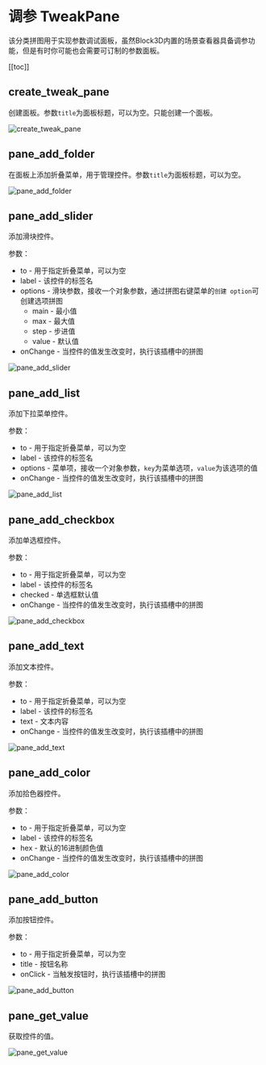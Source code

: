# 调参 TweakPane

该分类拼图用于实现参数调试面板，虽然Block3D内置的场景查看器具备调参功能，但是有时你可能也会需要可订制的参数面板。

[[toc]]

## create_tweak_pane

创建面板。参数`title`为面板标题，可以为空。只能创建一个面板。

![create_tweak_pane](https://cdn.zjbku.com/blocks/create_tweak_pane_1.png)

## pane_add_folder

在面板上添加折叠菜单，用于管理控件。参数`title`为面板标题，可以为空。

![pane_add_folder](https://cdn.zjbku.com/blocks/pane_add_folder.png)

## pane_add_slider

添加滑块控件。

参数：
- to - 用于指定折叠菜单，可以为空
- label - 该控件的标签名
- options - 滑块参数，接收一个对象参数，通过拼图右键菜单的`创建 option`可创建选项拼图
  - main - 最小值
  - max - 最大值
  - step - 步进值
  - value - 默认值
- onChange - 当控件的值发生改变时，执行该插槽中的拼图

![pane_add_slider](https://cdn.zjbku.com/blocks/pane_add_slider.png)

## pane_add_list

添加下拉菜单控件。

参数：
- to - 用于指定折叠菜单，可以为空
- label - 该控件的标签名
- options - 菜单项，接收一个对象参数，`key`为菜单选项，`value`为该选项的值
- onChange - 当控件的值发生改变时，执行该插槽中的拼图

![pane_add_list](https://cdn.zjbku.com/blocks/pane_add_list.png)

## pane_add_checkbox

添加单选框控件。

参数：
- to - 用于指定折叠菜单，可以为空
- label - 该控件的标签名
- checked - 单选框默认值
- onChange - 当控件的值发生改变时，执行该插槽中的拼图

![pane_add_checkbox](https://cdn.zjbku.com/blocks/pane_add_checkbox.png)

## pane_add_text

添加文本控件。

参数：
- to - 用于指定折叠菜单，可以为空
- label - 该控件的标签名
- text - 文本内容
- onChange - 当控件的值发生改变时，执行该插槽中的拼图

![pane_add_text](https://cdn.zjbku.com/blocks/pane_add_text.png)

## pane_add_color

添加拾色器控件。

参数：
- to - 用于指定折叠菜单，可以为空
- label - 该控件的标签名
- hex - 默认的16进制颜色值
- onChange - 当控件的值发生改变时，执行该插槽中的拼图
  
![pane_add_color](https://cdn.zjbku.com/blocks/pane_add_color.png)

## pane_add_button

添加按钮控件。

参数：
- to - 用于指定折叠菜单，可以为空
- title - 按钮名称
- onClick - 当触发按钮时，执行该插槽中的拼图

![pane_add_button](https://cdn.zjbku.com/blocks/pane_add_button.png)

## pane_get_value

获取控件的值。

![pane_get_value](https://cdn.zjbku.com/blocks/pane_get_value.png)